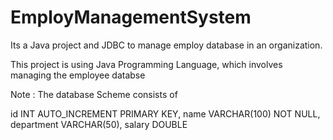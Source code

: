 # EmployManagementSystem
Its a Java project and JDBC to manage employ database in an organization.


 This project is using Java Programming Language, which involves managing the employee databse 

Note :  The database Scheme consists of 

id INT AUTO_INCREMENT PRIMARY KEY,
    name VARCHAR(100) NOT NULL,
    department VARCHAR(50),
    salary DOUBLE

    
